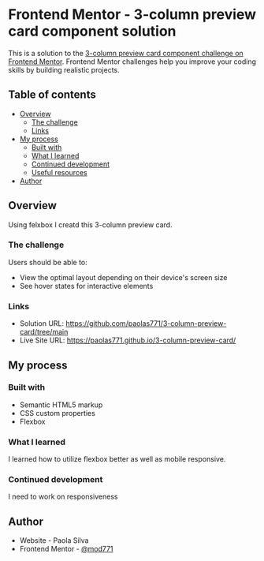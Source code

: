 # Frontend Mentor - 3-column preview card component solution

This is a solution to the [3-column preview card component challenge on Frontend Mentor](https://www.frontendmentor.io/challenges/3column-preview-card-component-pH92eAR2-). Frontend Mentor challenges help you improve your coding skills by building realistic projects. 

## Table of contents

- [Overview](#overview)
  - [The challenge](#the-challenge)
  - [Links](#links)
- [My process](#my-process)
  - [Built with](#built-with)
  - [What I learned](#what-i-learned)
  - [Continued development](#continued-development)
  - [Useful resources](#useful-resources)
- [Author](#author)


## Overview
  Using felxbox I creatd this 3-column preview card.

### The challenge

Users should be able to:

- View the optimal layout depending on their device's screen size
- See hover states for interactive elements



### Links

- Solution URL: https://github.com/paolas771/3-column-preview-card/tree/main 
- Live Site URL: https://paolas771.github.io/3-column-preview-card/

## My process

### Built with

- Semantic HTML5 markup
- CSS custom properties
- Flexbox



### What I learned

I learned how to utilize flexbox better as well as mobile responsive. 





### Continued development

I need to work on responsiveness 





## Author

- Website - Paola Silva
- Frontend Mentor - [@mod771](https://www.frontendmentor.io/profile/mod771)


